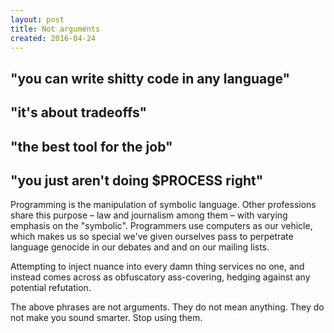 ```yaml
---
layout: post
title: Not arguments
created: 2016-04-24
---
```


## "you can write shitty code in any language"

## "it's about tradeoffs"

## "the best tool for the job"

## "you just aren't doing $PROCESS right"

Programming is the manipulation of symbolic language.
Other professions share this purpose &#x2013; law and journalism among them &#x2013; with
varying emphasis on the "symbolic". Programmers use computers as our vehicle,
which makes us so special we've given ourselves pass to perpetrate
language genocide in our debates and and on our mailing lists.

Attempting to inject nuance into every damn thing services no one, and instead
comes across as obfuscatory ass-covering, hedging against any potential
refutation.

The above phrases are not arguments. They do not mean anything. They do not make
you sound smarter. Stop using them.
